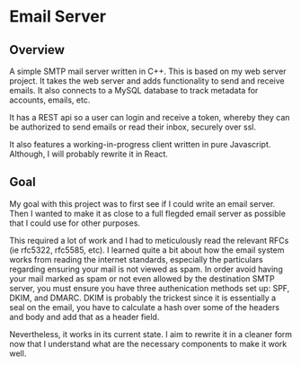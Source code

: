 # Email Server

## Overview

A simple SMTP mail server written in C++. This is based on my web server project. 
It takes the web server and adds functionality to send and receive emails. It also connects to a MySQL database to track metadata for accounts, emails, etc.

It has a REST api so a user can login and receive a token, whereby they can be authorized to send emails or read their inbox, securely over ssl.

It also features a working-in-progress client written in pure Javascript. Although, I will probably rewrite it in React.

## Goal

My goal with this project was to first see if I could write an email server. Then I wanted to make it as close to a full flegded email server as possible that I could use for other purposes.

This required a lot of work and I had to meticulously read the relevant RFCs (ie rfc5322, rfc5585, etc).
I learned quite a bit about how the email system works from reading the internet standards, especially the particulars regarding ensuring your mail is not viewed as spam.
In order avoid having your mail marked as spam or not even allowed by the destination SMTP server, you must ensure you have three authenication methods set up: SPF, DKIM, and DMARC.
DKIM is probably the trickest since it is essentially a seal on the email, you have to calculate a hash over some of the headers and body and add that as a header field.

Nevertheless, it works in its current state. I aim to rewrite it in a cleaner form now that I understand what are the necessary components to make it work well.
